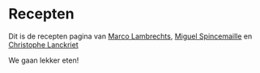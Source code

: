 # Recepten

Dit is de recepten pagina van [Marco Lambrechts](https://github.com/McPepper), [Miguel Spincemaille](https://github.com/MiguelIMD) en [Christophe Lanckriet](https://github.com/r0604172)

We gaan lekker eten!